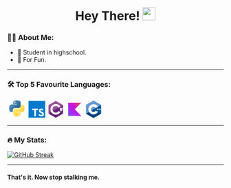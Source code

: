 <div id="header" align="center">
  <h1>Hey There! <img src="https://media.giphy.com/media/hvRJCLFzcasrR4ia7z/giphy.gif" width="30px" height="30px"/></h1>
</div>

### 👩‍💻 About Me:
- 🔭 Student in highschool.
- 🎉 For Fun.

---

### 🛠 Top 5 Favourite Languages:
<img src="https://github.com/devicons/devicon/blob/master/icons/python/python-original.svg" width="45" height="45" /> <img src="https://github.com/devicons/devicon/blob/master/icons/typescript/typescript-original.svg" width="40" height="40" /> <img src="https://github.com/devicons/devicon/blob/master/icons/csharp/csharp-original.svg" width="40" height="40" /> <img src="https://github.com/devicons/devicon/blob/master/icons/kotlin/kotlin-original.svg" width="40" height="40" /> <img src="https://github.com/devicons/devicon/blob/master/icons/cplusplus/cplusplus-original.svg" width="40" height="40" />

---

### 🔥 My Stats:
[![GitHub Streak](http://github-readme-streak-stats.herokuapp.com?user=xzoky174&theme=dark&background=000000)](https://git.io/streak-stats)

---

#### That's it. Now stop stalking me.
